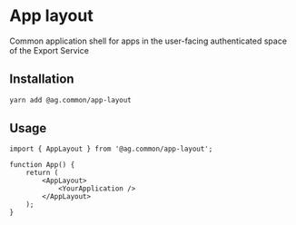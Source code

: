 # App layout

Common application shell for apps in the user-facing authenticated space of the Export Service

## Installation

```sh
yarn add @ag.common/app-layout
```

## Usage

```tsx
import { AppLayout } from '@ag.common/app-layout';

function App() {
	return (
		<AppLayout>
			<YourApplication />
		</AppLayout>
	);
}
```

